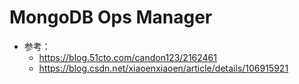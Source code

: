 # MongoDB Ops Manager





- 参考：
  - https://blog.51cto.com/candon123/2162461
  - https://blog.csdn.net/xiaoenxiaoen/article/details/106915921